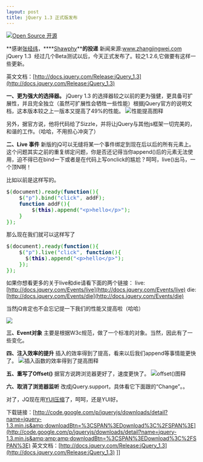 ```yaml
---
layout: post
title: jQuery 1.3 正式版发布
---
```

[![Open Source 开源](http://img.cnbeta.com/topics/opensource2.png)](http://www.cnblogs.com/topics/283.htm)

**感谢[张经纬](http://www.zhangjingwei.com/archives/jquery130/)，****[Shawphy](http://shawphy.com/)****的投递**
新闻来源:www.zhangjingwei.com
jQuery 1.3&nbsp; 经过几个Beta测试以后，今天正式发布了。较之1.2.6,它做要有这样一些更新。

英文文档：[http://docs.jquery.com/Release:jQuery_1.3](http://docs.jquery.com/Release:jQuery_1.3)

**一、更为强大的选择器。**
jQuery 1.3 的选择器较之以前的更为强健，更具备可扩展性，并且完全独立（虽然可扩展性会牺牲一些性能）根据jQuery官方的说明文档，这本版本较之上一版本又提高了49%的性能。
![性能提高图释](http://img.cnbeta.com/newsimg/090115/14594501641771244.jpg)

另外，据官方说，他将代码给了Sizzle，并将让jQuery与其他js框架一切完美的，和谐的工作。（哈哈，不用担心冲突了）

**二、Live 事件**
新版的jQ可以无缝将某一个事件绑定到现在后以后的所有元素上。这个问题其实之前的重复绑定问题，你是否还记得当你append()后的元素无法使用，迫不得已在bind一下或者是在代码上写onclick的尴尬？呵呵，live()出马，一个顶N啊！

比如以前是这样写的。

<pre class="javascript">$<span style="color: #009900;">(</span>document<span style="color: #009900;">)</span>.<span style="color: #006600;">ready</span><span style="color: #009900;">(</span><span style="font-weight: bold; color: #003366;">function</span><span style="color: #009900;">(</span><span style="color: #009900;">)</span><span style="color: #009900;">{</span>
	$<span style="color: #009900;">(</span><span style="color: #3366cc;">"p"</span><span style="color: #009900;">)</span>.<span style="color: #006600;">bind</span><span style="color: #009900;">(</span><span style="color: #3366cc;">"click"</span><span style="color: #339933;">,</span> addF<span style="color: #009900;">)</span><span style="color: #339933;">;</span>
	<span style="font-weight: bold; color: #003366;">function</span> addF<span style="color: #009900;">(</span><span style="color: #009900;">)</span><span style="color: #009900;">{</span>
		$<span style="color: #009900;">(</span><span style="font-weight: bold; color: #000066;">this</span><span style="color: #009900;">)</span>.<span style="color: #006600;">append</span><span style="color: #009900;">(</span><span style="color: #3366cc;">"&lt;p&gt;hello&lt;/p&gt;"</span><span style="color: #009900;">)</span><span style="color: #339933;">;</span>
	<span style="color: #009900;">}</span>
<span style="color: #009900;">}</span><span style="color: #009900;">)</span><span style="color: #339933;">;</span></pre>

那么现在我们就可以这样写了&nbsp;

<pre class="javascript">$<span style="color: #009900;">(</span>document<span style="color: #009900;">)</span>.<span style="color: #006600;">ready</span><span style="color: #009900;">(</span><span style="font-weight: bold; color: #003366;">function</span><span style="color: #009900;">(</span><span style="color: #009900;">)</span><span style="color: #009900;">{</span>
    $<span style="color: #009900;">(</span><span style="color: #3366cc;">"p"</span><span style="color: #009900;">)</span>.<span style="color: #006600;">live</span><span style="color: #009900;">(</span><span style="color: #3366cc;">"click"</span><span style="color: #339933;">,</span> <span style="font-weight: bold; color: #003366;">function</span><span style="color: #009900;">(</span><span style="color: #009900;">)</span><span style="color: #009900;">{</span>
      $<span style="color: #009900;">(</span><span style="font-weight: bold; color: #000066;">this</span><span style="color: #009900;">)</span>.<span style="color: #006600;">append</span><span style="color: #009900;">(</span><span style="color: #3366cc;">"&lt;p&gt;hello&lt;/p&gt;"</span><span style="color: #009900;">)</span><span style="color: #339933;">;</span>
    <span style="color: #009900;">}</span><span style="color: #009900;">)</span><span style="color: #339933;">;</span>
<span style="color: #009900;">}</span><span style="color: #009900;">)</span><span style="color: #339933;">;</span></pre>

如果你想看更多的关于live和die请看下面的两个链接：
live:[http://docs.jquery.com/Events/live](http://docs.jquery.com/Events/live)
die:[http://docs.jquery.com/Events/die](http://docs.jquery.com/Events/die)

当然jQ肯定也不会忘记提一下我们的性能又提高啦（哈哈）

![](http://img.cnbeta.com/newsimg/090115/1459471875081975.jpg)

**三、Event对象**
主要是根据W3c规范，做了一个标准的对象。当然，因此有了一些变化。

**四、注入效率的提升**
插入的效率得到了提高，看来以后我们append等事情能更快了。
![插入函数的效率得到了提高图释](http://img.cnbeta.com/newsimg/090115/1459492108689781.jpg)

**五、重写了Offset()**
据官方说跨浏览器更好了，速度更快了。
![offset()图释](http://img.cnbeta.com/newsimg/090115/1459503377619372.jpg)

**六、取消了浏览器监听**
改成jQuery.support，具体看它下面跟的“Change”。。

对了，JQ现在用[YUI压缩](http://www.zhangjingwei.com/archives/yui-compressor/)了，呵呵，还是YUI好。

下载链接：[http://code.google.com/p/jqueryjs/downloads/detail?name=jquery-1.3.min.js&amp;downloadBtn=%3CSPAN%3EDownload%3C%2FSPAN%3E](http://code.google.com/p/jqueryjs/downloads/detail?name=jquery-1.3.min.js&amp;amp;amp;downloadBtn=%3CSPAN%3EDownload%3C%2FSPAN%3E)
英文文档：[http://docs.jquery.com/Release:jQuery_1.3](http://docs.jquery.com/Release:jQuery_1.3)
]]